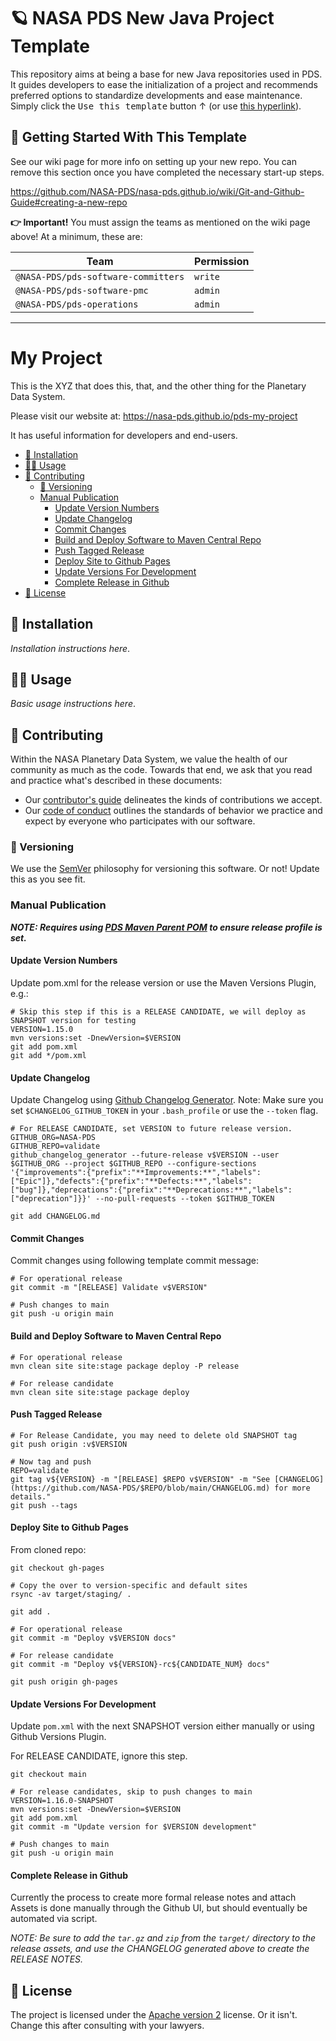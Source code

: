 # 🪐 NASA PDS New Java Project Template

This repository aims at being a base for new Java repositories used in PDS. It guides developers to ease the initialization of a project and recommends preferred options to standardize developments and ease maintenance. Simply click the <kbd>Use this template</kbd> button ↑ (or use [this hyperlink](https://github.com/NASA-PDS/pds-template-repo-java/generate)).

## 🏃 Getting Started With This Template

See our wiki page for more info on setting up your new repo. You can remove this section once you have completed the necessary start-up steps.

https://github.com/NASA-PDS/nasa-pds.github.io/wiki/Git-and-Github-Guide#creating-a-new-repo

**👉 Important!** You must assign the teams as mentioned on the wiki page above! At a minimum, these are:

| Team                                | Permission |
| ----------------------------------- | ---------- |
| `@NASA-PDS/pds-software-committers` | `write`    |
| `@NASA-PDS/pds-software-pmc`        | `admin`    |
| `@NASA-PDS/pds-operations`          | `admin`    |

---

# My Project

This is the XYZ that does this, that, and the other thing for the Planetary Data System.

Please visit our website at: https://nasa-pds.github.io/pds-my-project

It has useful information for developers and end-users.

* [📀 Installation](#---installation)
* [💁‍♀️ Usage](#------usage)
* [👥 Contributing](#---contributing)
  + [🔢 Versioning](#---versioning)
  + [Manual Publication](#manual-publication)
    - [Update Version Numbers](#update-version-numbers)
    - [Update Changelog](#update-changelog)
    - [Commit Changes](#commit-changes)
    - [Build and Deploy Software to Maven Central Repo](#build-and-deploy-software-to-maven-central-repo)
    - [Push Tagged Release](#push-tagged-release)
    - [Deploy Site to Github Pages](#deploy-site-to-github-pages)
    - [Update Versions For Development](#update-versions-for-development)
    - [Complete Release in Github](#complete-release-in-github)
* [📃 License](#---license)

## 📀 Installation

_Installation instructions here_.


## 💁‍♀️ Usage

_Basic usage instructions here_.


## 👥 Contributing

Within the NASA Planetary Data System, we value the health of our community as much as the code. Towards that end, we ask that you read and practice what's described in these documents:

-   Our [contributor's guide](https://github.com/NASA-PDS/.github/blob/main/CONTRIBUTING.md) delineates the kinds of contributions we accept.
-   Our [code of conduct](https://github.com/NASA-PDS/.github/blob/main/CODE_OF_CONDUCT.md) outlines the standards of behavior we practice and expect by everyone who participates with our software.


### 🔢 Versioning

We use the [SemVer](https://semver.org/) philosophy for versioning this software. Or not! Update this as you see fit.


### Manual Publication

_**NOTE: Requires using [PDS Maven Parent POM](https://github.com/NASA-PDS/pdsen-maven-parent) to ensure release profile is set.**_

#### Update Version Numbers

Update pom.xml for the release version or use the Maven Versions Plugin, e.g.:

```
# Skip this step if this is a RELEASE CANDIDATE, we will deploy as SNAPSHOT version for testing
VERSION=1.15.0
mvn versions:set -DnewVersion=$VERSION
git add pom.xml
git add */pom.xml
```

#### Update Changelog
Update Changelog using [Github Changelog Generator](https://github.com/github-changelog-generator/github-changelog-generator). Note: Make sure you set `$CHANGELOG_GITHUB_TOKEN` in your `.bash_profile` or use the `--token` flag.
```
# For RELEASE CANDIDATE, set VERSION to future release version.
GITHUB_ORG=NASA-PDS
GITHUB_REPO=validate
github_changelog_generator --future-release v$VERSION --user $GITHUB_ORG --project $GITHUB_REPO --configure-sections '{"improvements":{"prefix":"**Improvements:**","labels":["Epic"]},"defects":{"prefix":"**Defects:**","labels":["bug"]},"deprecations":{"prefix":"**Deprecations:**","labels":["deprecation"]}}' --no-pull-requests --token $GITHUB_TOKEN

git add CHANGELOG.md
```

#### Commit Changes
Commit changes using following template commit message:
```
# For operational release
git commit -m "[RELEASE] Validate v$VERSION"

# Push changes to main
git push -u origin main
```

#### Build and Deploy Software to Maven Central Repo

```
# For operational release
mvn clean site site:stage package deploy -P release

# For release candidate
mvn clean site site:stage package deploy
```

#### Push Tagged Release
```
# For Release Candidate, you may need to delete old SNAPSHOT tag
git push origin :v$VERSION

# Now tag and push
REPO=validate
git tag v${VERSION} -m "[RELEASE] $REPO v$VERSION" -m "See [CHANGELOG](https://github.com/NASA-PDS/$REPO/blob/main/CHANGELOG.md) for more details."
git push --tags

```

#### Deploy Site to Github Pages

From cloned repo:
```
git checkout gh-pages

# Copy the over to version-specific and default sites
rsync -av target/staging/ .

git add .

# For operational release
git commit -m "Deploy v$VERSION docs"

# For release candidate
git commit -m "Deploy v${VERSION}-rc${CANDIDATE_NUM} docs"

git push origin gh-pages
```

#### Update Versions For Development

Update `pom.xml` with the next SNAPSHOT version either manually or using Github Versions Plugin.

For RELEASE CANDIDATE, ignore this step.

```
git checkout main

# For release candidates, skip to push changes to main
VERSION=1.16.0-SNAPSHOT
mvn versions:set -DnewVersion=$VERSION
git add pom.xml
git commit -m "Update version for $VERSION development"

# Push changes to main
git push -u origin main
```

#### Complete Release in Github
Currently the process to create more formal release notes and attach Assets is done manually through the Github UI, but should eventually be automated via script.

*NOTE: Be sure to add the `tar.gz` and `zip` from the `target/` directory to the release assets, and use the CHANGELOG generated above to create the RELEASE NOTES.*


## 📃 License

The project is licensed under the [Apache version 2](LICENSE.md) license. Or it isn't. Change this after consulting with your lawyers.

